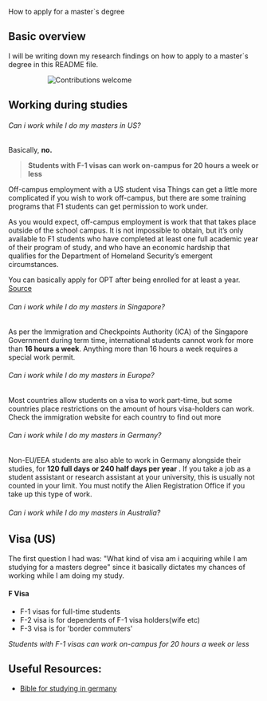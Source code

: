 How to apply for a master`s degree
## Basic overview
I will be writing down my research findings on how to apply to a master`s degree in this README file.

&nbsp;&nbsp;&nbsp;&nbsp;&nbsp;&nbsp;&nbsp;&nbsp;&nbsp;&nbsp;&nbsp;&nbsp;&nbsp;&nbsp;&nbsp;&nbsp;&nbsp;&nbsp;&nbsp;
![Contributions welcome](https://img.shields.io/badge/contributions-welcome-orange.svg)








## Working during studies

###### Can i work while I do my masters in US?
Basically, **no.**
> **Students with F-1 visas can work on-campus for 20 hours a week or less**

Off-campus employment with a US student visa
Things can get a little more complicated if you wish to work off-campus, but there are some training programs that F1 students can get permission to work under.

As you would expect, off-campus employment is work that that takes place outside of the school campus. It is not impossible to obtain, but it’s only available to F1 students who have completed at least one full academic year of their program of study, and who have an economic hardship that qualifies for the Department of Homeland Security’s emergent circumstances.

You can basically apply for OPT after being enrolled for at least a year.
[Source](https://www.internationalstudent.com/study_usa/way-of-life/working-in-the-usa/#opt)

###### Can i work while I do my masters in Singapore?
As per the Immigration and Checkpoints Authority (ICA) of the Singapore Government during term time, international students cannot work for more than **16 hours a week**. Anything more than 16 hours a week requires a special work permit.

###### Can i work while I do my masters in Europe?
Most countries allow students on a visa to work part-time, but some countries place restrictions on the amount of hours visa-holders can work. Check the immigration website for each country to find out more

###### Can i work while I do my masters in Germany?
Non-EU/EEA students are also able to work in Germany alongside their studies, for **120 full days or 240 half days per year** . If you take a job as a student assistant or research assistant at your university, this is usually not counted in your limit. You must notify the Alien Registration Office if you take up this type of work.

###### Can i work while I do my masters in Australia?


## Visa (US)
The first question I had was: "What kind of visa am i acquiring while I am studying for a masters degree" since it basically dictates my chances of working while I am doing my study.

#### F Visa
- F-1 visas for full-time students
- F-2 visa is for dependents of F-1 visa holders(wife etc)
- F-3 visa is for 'border commuters'

*Students with F-1 visas can work on-campus for 20 hours a week or less*

## Useful Resources:
- [Bible for studying in germany](https://www.daad.de/en/)